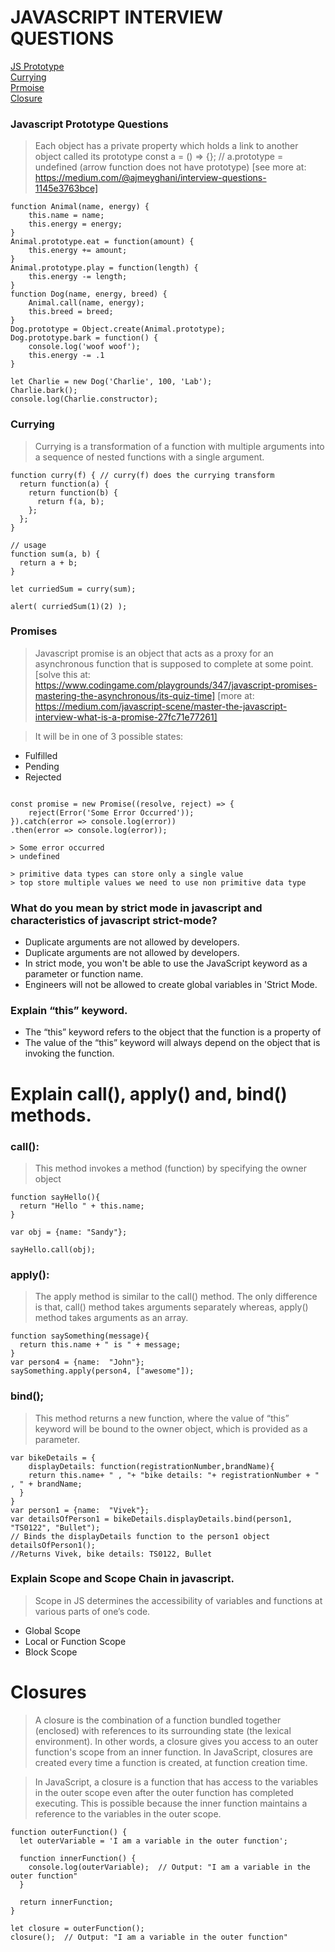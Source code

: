 # JAVASCRIPT INTERVIEW QUESTIONS

[JS Prototype](#Javascript-Prototype-Questions) <br />
[Currying](#Currying) <br />
[Prmoise](#Promises) <br />
[Closure](#Closures) <br />

### Javascript Prototype Questions

> Each object has a private property which holds a link to another object called its prototype
> const a = () => {}; // a.prototype = undefined (arrow function does not have prototype)
> [see more at: https://medium.com/@ajmeyghani/interview-questions-1145e3763bce]

```
function Animal(name, energy) {
    this.name = name;
    this.energy = energy;
}
Animal.prototype.eat = function(amount) {
    this.energy += amount;
}
Animal.prototype.play = function(length) {
    this.energy -= length;
}
function Dog(name, energy, breed) {
    Animal.call(name, energy);
    this.breed = breed;
}
Dog.prototype = Object.create(Animal.prototype);
Dog.prototype.bark = function() {
    console.log('woof woof');
    this.energy -= .1
}

let Charlie = new Dog('Charlie', 100, 'Lab');
Charlie.bark();
console.log(Charlie.constructor);

```

### Currying
> Currying is a transformation of a function with multiple arguments into a sequence of nested functions with a single argument.

```
function curry(f) { // curry(f) does the currying transform
  return function(a) {
    return function(b) {
      return f(a, b);
    };
  };
}

// usage
function sum(a, b) {
  return a + b;
}

let curriedSum = curry(sum);

alert( curriedSum(1)(2) );
```

### Promises
> Javascript promise is an object that acts as a proxy for an asynchronous function that is supposed to complete at some point.
[solve this at: https://www.codingame.com/playgrounds/347/javascript-promises-mastering-the-asynchronous/its-quiz-time]
[more at: https://medium.com/javascript-scene/master-the-javascript-interview-what-is-a-promise-27fc71e77261]

> It will be in one of 3 possible states:
* Fulfilled
* Pending
* Rejected

```

const promise = new Promise((resolve, reject) => {
    reject(Error('Some Error Occurred'));
}).catch(error => console.log(error))
.then(error => console.log(error));

> Some error occurred
> undefined
```
```
> primitive data types can store only a single value
> top store multiple values we need to use non primitive data type
```

### What do you mean by strict mode in javascript and characteristics of javascript strict-mode?
* Duplicate arguments are not allowed by developers.
* Duplicate arguments are not allowed by developers.
* In strict mode, you won't be able to use the JavaScript keyword as a parameter or function name.
* Engineers will not be allowed to create global variables in 'Strict Mode.

### Explain “this” keyword.
* The “this” keyword refers to the object that the function is a property of
* The value of the “this” keyword will always depend on the object that is invoking the function.

# Explain call(), apply() and, bind() methods.

### call():
> This method invokes a method (function) by specifying the owner object

```
function sayHello(){
  return "Hello " + this.name;
}
        
var obj = {name: "Sandy"};
        
sayHello.call(obj);
```

### apply(): 
> The apply method is similar to the call() method. The only difference is that, call() method takes arguments separately whereas, apply() method takes arguments as an array.

```
function saySomething(message){
  return this.name + " is " + message;
}        
var person4 = {name:  "John"};
saySomething.apply(person4, ["awesome"]);

```
### bind();
> This method returns a new function, where the value of “this” keyword will be bound to the owner object, which is provided as a parameter.

```
var bikeDetails = {
    displayDetails: function(registrationNumber,brandName){
    return this.name+ " , "+ "bike details: "+ registrationNumber + " , " + brandName;
  }
}
var person1 = {name:  "Vivek"};
var detailsOfPerson1 = bikeDetails.displayDetails.bind(person1, "TS0122", "Bullet");
// Binds the displayDetails function to the person1 object
detailsOfPerson1();
//Returns Vivek, bike details: TS0122, Bullet
```

###  Explain Scope and Scope Chain in javascript.
> Scope in JS determines the accessibility of variables and functions at various parts of one’s code.
* Global Scope
* Local or Function Scope
* Block Scope

# Closures
> A closure is the combination of a function bundled together (enclosed) with references to its surrounding state (the lexical environment). In other words, a closure gives you access to an outer function's scope from an inner function. In JavaScript, closures are created every time a function is created, at function creation time.

> In JavaScript, a closure is a function that has access to the variables in the outer scope even after the outer function has completed executing. This is possible because the inner function maintains a reference to the variables in the outer scope.

```
function outerFunction() {
  let outerVariable = 'I am a variable in the outer function';

  function innerFunction() {
    console.log(outerVariable);  // Output: "I am a variable in the outer function"
  }

  return innerFunction;
}

let closure = outerFunction();
closure();  // Output: "I am a variable in the outer function"

```
